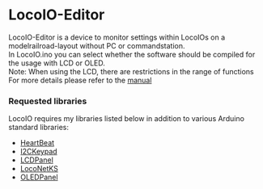 # LocoIO-Editor

LocoIO-Editor is a device to monitor settings within LocoIOs on a modelrailroad-layout without PC or commandstation.<br>
In LocoIO.ino you can select whether the software should be compiled for the usage with LCD or OLED.<br>
Note: When using the LCD, there are restrictions in the range of functions<br>
For more details please refer to the [manual](Documentation/LocoIO-Editor-Bedienungsanleitung.pdf)<br>

### Requested libraries
LocoIO requires my libraries listed below in addition to various Arduino standard libraries:<br> 
- [HeartBeat](http://www.github.com/Kruemelbahn/HeartBeat)<br>
- [I2CKeypad](http://www.github.com/Kruemelbahn/I2CKeypad)<br>
- [LCDPanel](http://www.github.com/Kruemelbahn/LCDPanel)<br>
- [LocoNetKS](http://www.github.com/Kruemelbahn/LocoNetKS)<br>
- [OLEDPanel](http://www.github.com/Kruemelbahn/OLEDPanel)<br>

